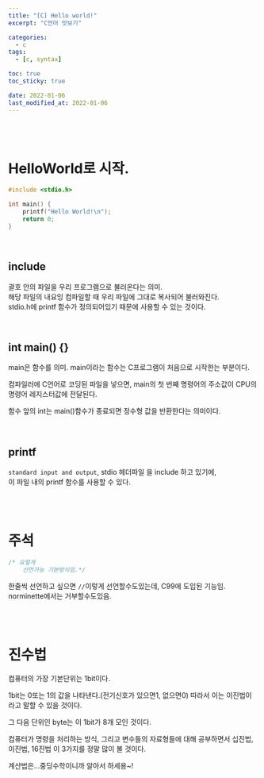 ```yaml
---
title: "[C] Hello world!"
excerpt: "C언어 맛보기"

categories:
  - c
tags:
  - [c, syntax]

toc: true
toc_sticky: true

date: 2022-01-06
last_modified_at: 2022-01-06
---
```


<br><br>

# HelloWorld로 시작.

```c
#include <stdio.h>

int main() {
    printf("Hello World!\n");
    return 0;
}
```

<br>

## include

괄호 안의 파일을 우리 프로그램으로 불러온다는 의미.  
해당 파일의 내요잉 컴파일할 때 우리 파일에 그대로 복사되어 불러와진다.  
stdio.h에 printf 함수가 정의되어있기 때문에 사용할 수 있는 것이다.

<br>

## int main() {}

main은 함수를 의미. main이라는 함수는 C프로그램이 처음으로 시작한는 부분이다.

컴파일러에 C언어로 코딩된 파일을 넣으면, main의 첫 번째 명령어의 주소값이 CPU의 명령어 레지스터값에 전달된다.

함수 앞의 int는 main()함수가 종료되면 정수형 값을 반환한다는 의미이다.

<br>

## printf

`standard input and output`, stdio 헤더파일 을 include 하고 있기에,  
이 파일 내의 printf 함수를 사용할 수 있다.

<br><br>

# 주석

```c
/* 요렇게
    선언가능 기본방식임.*/
```

한줄씩 선언하고 싶으면 `//`이렇게 선언할수도있는데, C99에 도입된 기능임.  
norminette에서는 거부할수도있음.

<br><br>

# 진수법

컴퓨터의 가장 기본단위는 1bit이다.

1bit는 0또는 1의 값을 나타낸다.(전기신호가 있으면1, 없으면0) 따라서 이는 이진법이라고 말할 수 있을 것이다.

그 다음 단위인 byte는 이 1bit가 8개 모인 것이다.

컴퓨터가 명령을 처리하는 방식, 그리고 변수들의 자료형들에 대해 공부하면서 십진법, 이진법, 16진법 이 3가지를 정말 많이 볼 것이다.

계산법은...중딩수학이니까 알아서 하세용~!
